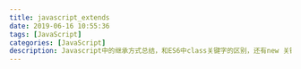 ```yaml
---
title: javascript_extends
date: 2019-06-16 10:55:36
tags: [JavaScript]
categories: [JavaScript]
description: Javascript中的继承方式总结，和ES6中class关键字的区别，还有new 关键字的实现，new关键字做了那些事情。
---
```

